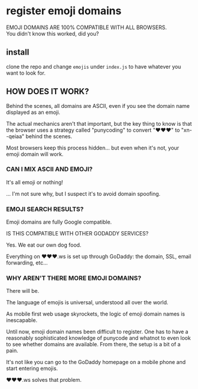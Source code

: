 # register emoji domains
EMOJI DOMAINS ARE 100% COMPATIBLE WITH ALL BROWSERS.  
You didn't know this worked, did you?  
## install
clone the repo and change `emojis` under `index.js` to have whatever you want to look for.

## HOW DOES IT WORK?

Behind the scenes, all domains are ASCII, even if you see the domain name displayed as an emoji.

The actual mechanics aren't that important, but the key thing to know is that the browser uses a strategy called "punycoding" to convert "❤❤❤" to "xn--qeiaa" behind the scenes.

Most browsers keep this process hidden... but even when it's not, your emoji domain will work.

### CAN I MIX ASCII AND EMOJI?

It's all emoji or nothing!

... I'm not sure why, but I suspect it's to avoid domain spoofing.

### EMOJI SEARCH RESULTS?

Emoji domains are fully Google compatible. 

IS THIS COMPATIBLE WITH OTHER GODADDY SERVICES?

Yes. We eat our own dog food.

Everything on ❤❤❤.ws is set up through GoDaddy: the domain, SSL, email forwarding, etc... 

### WHY AREN'T THERE MORE EMOJI DOMAINS?

There will be.

The language of emojis is universal, understood all over the world.

As mobile first web usage skyrockets, the logic of emoji domain names is inescapable.

Until now, emoji domain names been difficult to register. One has to have a reasonably sophisticated knowledge of punycode and whatnot to even look to see whether domains are available. From there, the setup is a bit of a pain.

It's not like you can go to the GoDaddy homepage on a mobile phone and start entering emojis.

❤❤❤.ws solves that problem.